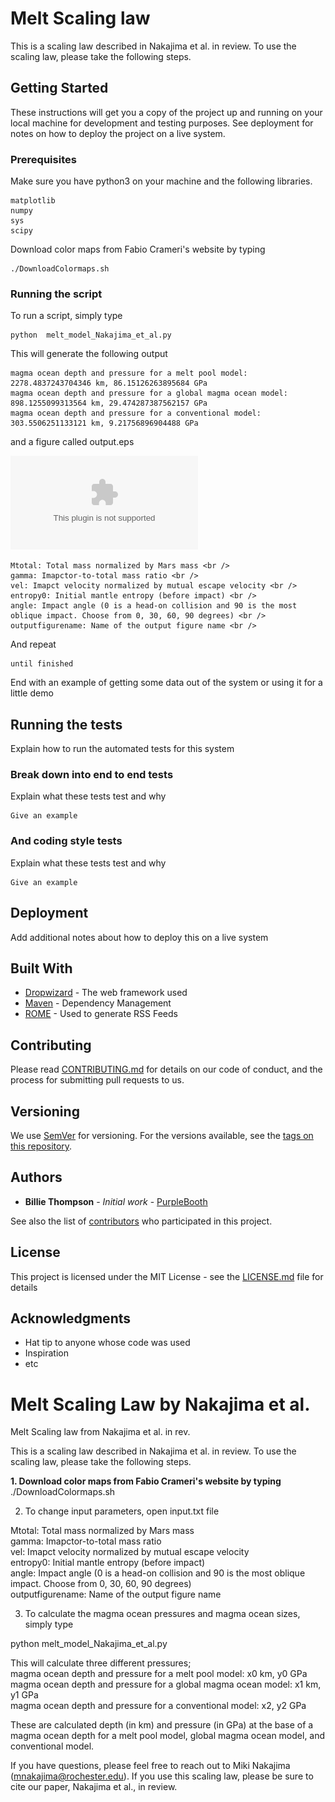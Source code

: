 # Melt Scaling law 

This is a scaling law described in Nakajima et al. in review. To use the scaling law, please take the following steps.

## Getting Started

These instructions will get you a copy of the project up and running on your local machine for development and testing purposes. See deployment for notes on how to deploy the project on a live system.

### Prerequisites

Make sure you have python3 on your machine and the following libraries.

```
matplotlib
numpy
sys
scipy

```

Download color maps from Fabio Crameri's website by typing

```
./DownloadColormaps.sh 
```


### Running the script

To run a script, simply type

```
python  melt_model_Nakajima_et_al.py
```
This will generate the following output

```
magma ocean depth and pressure for a melt pool model: 2278.4837243704346 km, 86.15126263895684 GPa
magma ocean depth and pressure for a global magma ocean model: 898.1255099313564 km, 29.474287387562157 GPa
magma ocean depth and pressure for a conventional model: 303.5506251133121 km, 9.21756896904488 GPa
```
and a figure called output.eps

![Image description](https://github.com/mikinakajima/MeltScalingLaw/blob/master/output.eps)

```
Mtotal: Total mass normalized by Mars mass <br />
gamma: Imapctor-to-total mass ratio <br />
vel: Imapct velocity normalized by mutual escape velocity <br />
entropy0: Initial mantle entropy (before impact) <br />
angle: Impact angle (0 is a head-on collision and 90 is the most oblique impact. Choose from 0, 30, 60, 90 degrees) <br />
outputfigurename: Name of the output figure name <br />
```

And repeat

```
until finished
```

End with an example of getting some data out of the system or using it for a little demo

## Running the tests

Explain how to run the automated tests for this system

### Break down into end to end tests

Explain what these tests test and why

```
Give an example
```

### And coding style tests

Explain what these tests test and why

```
Give an example
```

## Deployment

Add additional notes about how to deploy this on a live system

## Built With

* [Dropwizard](http://www.dropwizard.io/1.0.2/docs/) - The web framework used
* [Maven](https://maven.apache.org/) - Dependency Management
* [ROME](https://rometools.github.io/rome/) - Used to generate RSS Feeds

## Contributing

Please read [CONTRIBUTING.md](https://gist.github.com/PurpleBooth/b24679402957c63ec426) for details on our code of conduct, and the process for submitting pull requests to us.

## Versioning

We use [SemVer](http://semver.org/) for versioning. For the versions available, see the [tags on this repository](https://github.com/your/project/tags). 

## Authors

* **Billie Thompson** - *Initial work* - [PurpleBooth](https://github.com/PurpleBooth)

See also the list of [contributors](https://github.com/your/project/contributors) who participated in this project.

## License

This project is licensed under the MIT License - see the [LICENSE.md](LICENSE.md) file for details

## Acknowledgments

* Hat tip to anyone whose code was used
* Inspiration
* etc



# Melt Scaling Law by Nakajima et al.
Melt Scaling law from Nakajima et al. in rev.

This is a scaling law described in Nakajima et al. in review. To use the scaling law, please take the following steps.

**1. Download color maps from Fabio Crameri's website by typing**  <br />
./DownloadColormaps.sh 

2. To change input parameters, open input.txt file <br />

Mtotal: Total mass normalized by Mars mass <br />
gamma: Imapctor-to-total mass ratio <br />
vel: Imapct velocity normalized by mutual escape velocity <br />
entropy0: Initial mantle entropy (before impact) <br />
angle: Impact angle (0 is a head-on collision and 90 is the most oblique impact. Choose from 0, 30, 60, 90 degrees) <br />
outputfigurename: Name of the output figure name <br />

3. To calculate the magma ocean pressures and magma ocean sizes, simply type  <br />

python melt_model_Nakajima_et_al.py  <br />

This will calculate three different pressures;  <br />
magma ocean depth and pressure for a melt pool model: x0 km,  y0 GPa <br />
magma ocean depth and pressure for a global magma ocean model: x1 km, y1 GPa <br />
magma ocean depth and pressure for a conventional model: x2, y2 GPa <br />

These are calculated depth (in km) and pressure (in GPa) at the base of a magma ocean depth for a melt pool model, global magma ocean model, and conventional model. <br />

If you have questions, please feel free to reach out to Miki Nakajima (mnakajima@rochester.edu). If you use this scaling law, please be sure to cite our paper, Nakajima et al., in review.


